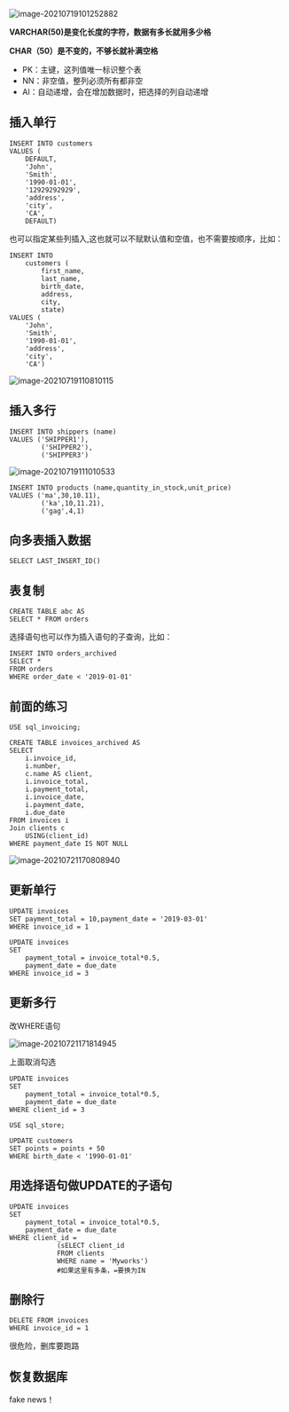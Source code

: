 ![image-20210719101252882](C:\Users\15200\AppData\Roaming\Typora\typora-user-images\image-20210719101252882.png)

**VARCHAR(50)是变化长度的字符，数据有多长就用多少格**

**CHAR（50）是不变的，不够长就补满空格**

+ PK：主键，这列值唯一标识整个表
+ NN：非空值，整列必须所有都非空
+ AI：自动递增，会在增加数据时，把选择的列自动递增

## 插入单行

```MYSQL
INSERT INTO customers
VALUES (
	DEFAULT,
    'John',
    'Smith',
    '1990-01-01',
    '12929292929',
    'address',
    'city',
    'CA',
    DEFAULT)
```

也可以指定某些列插入,这也就可以不赋默认值和空值，也不需要按顺序，比如：

```mysql
INSERT INTO 
	customers (
        first_name,
        last_name,
        birth_date,
        address,
        city,
        state)
VALUES (
    'John',
    'Smith',
    '1990-01-01',
    'address',
    'city',
    'CA')
```

![image-20210719110810115](C:\Users\15200\AppData\Roaming\Typora\typora-user-images\image-20210719110810115.png)

## 插入多行

```mysql
INSERT INTO shippers (name)
VALUES ('SHIPPER1'),
		('SHIPPER2'),
        ('SHIPPER3')
```

![image-20210719111010533](C:\Users\15200\AppData\Roaming\Typora\typora-user-images\image-20210719111010533.png)

```mysql
INSERT INTO products (name,quantity_in_stock,unit_price)
VALUES ('ma',30,10.11),
		('ka',10,11.21),
        ('gag',4,1)
```

## 向多表插入数据

```MYSQL
SELECT LAST_INSERT_ID()
```

## 表复制

```mysql
CREATE TABLE abc AS
SELECT * FROM orders
```

选择语句也可以作为插入语句的子查询，比如：

```mysql
INSERT INTO orders_archived
SELECT *
FROM orders
WHERE order_date < '2019-01-01'
```



## 前面的练习

```mysql
USE sql_invoicing;

CREATE TABLE invoices_archived AS
SELECT 
	i.invoice_id,
    i.number,
    c.name AS client,
    i.invoice_total,
    i.payment_total,
    i.invoice_date,
    i.payment_date,
    i.due_date
FROM invoices i 
Join clients c
	USING(client_id)
WHERE payment_date IS NOT NULL
```

![image-20210721170808940](C:\Users\15200\AppData\Roaming\Typora\typora-user-images\image-20210721170808940.png)



## 更新单行

```mysql
UPDATE invoices
SET payment_total = 10,payment_date = '2019-03-01'
WHERE invoice_id = 1
```

```mysql
UPDATE invoices
SET 
	payment_total = invoice_total*0.5,
	payment_date = due_date
WHERE invoice_id = 3
```

## 更新多行

改WHERE语句

![image-20210721171814945](C:\Users\15200\AppData\Roaming\Typora\typora-user-images\image-20210721171814945.png)

上面取消勾选

```mysql
UPDATE invoices
SET 
	payment_total = invoice_total*0.5,
	payment_date = due_date
WHERE client_id = 3
```

```mysql
USE sql_store;

UPDATE customers
SET points = points + 50
WHERE birth_date < '1990-01-01'
```

## 用选择语句做UPDATE的子语句

```mysql
UPDATE invoices
SET 
	payment_total = invoice_total*0.5,
	payment_date = due_date
WHERE client_id = 
            (sELECT client_id
            FROM clients
            WHERE name = 'Myworks')
            #如果这里有多条，=要换为IN
```

## 删除行

```mysql
DELETE FROM invoices
WHERE invoice_id = 1
```

很危险，删库要跑路

## 恢复数据库

fake news！

